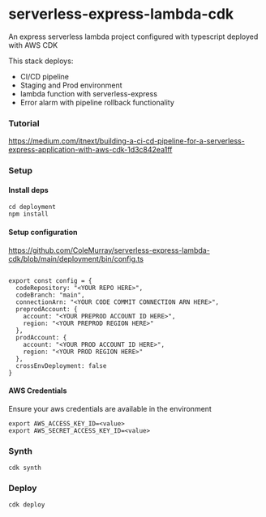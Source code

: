 # serverless-express-lambda-cdk
An express serverless lambda project configured with typescript deployed with AWS CDK

This stack deploys:
- CI/CD pipeline
- Staging and Prod environment
- lambda function with serverless-express
- Error alarm with pipeline rollback functionality

### Tutorial
https://medium.com/itnext/building-a-ci-cd-pipeline-for-a-serverless-express-application-with-aws-cdk-1d3c842ea1ff

### Setup
#### Install deps
```
cd deployment
npm install
```

#### Setup configuration
https://github.com/ColeMurray/serverless-express-lambda-cdk/blob/main/deployment/bin/config.ts

```

export const config = {
  codeRepository: "<YOUR REPO HERE>",
  codeBranch: "main",
  connectionArn: "<YOUR CODE COMMIT CONNECTION ARN HERE>",
  preprodAccount: {
    account: "<YOUR PREPROD ACCOUNT ID HERE>",
    region: "<YOUR PREPROD REGION HERE>"
  },
  prodAccount: {
    account: "<YOUR PROD ACCOUNT ID HERE>",
    region: "<YOUR PROD REGION HERE>"
  },
  crossEnvDeployment: false
}
```

#### AWS Credentials
Ensure your aws credentials are available in the environment
```
export AWS_ACCESS_KEY_ID=<value>
export AWS_SECRET_ACCESS_KEY_ID=<value>
```

### Synth
`cdk synth`

### Deploy
`cdk deploy`
